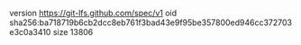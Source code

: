 version https://git-lfs.github.com/spec/v1
oid sha256:ba718719b6cb2dcc8eb761f3bad43e9f95be357800ed946cc372703e3c0a3410
size 13806
